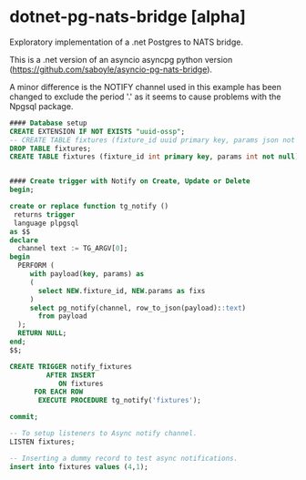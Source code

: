 ﻿# dotnet-pg-nats-bridge [alpha]

Exploratory implementation of a .net Postgres to NATS bridge.

This is a .net version of an asyncio asyncpg python version (https://github.com/saboyle/asyncio-pg-nats-bridge).

A minor difference is the NOTIFY channel used in this example has been changed to exclude the period '.' as it seems to cause problems with the Npgsql package. 

``` sql
#### Database setup
CREATE EXTENSION IF NOT EXISTS "uuid-ossp";
-- CREATE TABLE fixtures (fixture_id uuid primary key, params json not null);
DROP TABLE fixtures;
CREATE TABLE fixtures (fixture_id int primary key, params int not null);


#### Create trigger with Notify on Create, Update or Delete
begin;

create or replace function tg_notify ()
 returns trigger
 language plpgsql
as $$
declare
  channel text := TG_ARGV[0];
begin
  PERFORM (
     with payload(key, params) as
     (
       select NEW.fixture_id, NEW.params as fixs
     )
     select pg_notify(channel, row_to_json(payload)::text)
       from payload
  );
  RETURN NULL;
end;
$$;

CREATE TRIGGER notify_fixtures
         AFTER INSERT
            ON fixtures
      FOR EACH ROW
       EXECUTE PROCEDURE tg_notify('fixtures');

commit;

-- To setup listeners to Async notify channel.
LISTEN fixtures;

-- Inserting a dummy record to test async notifications.
insert into fixtures values (4,1);
```


